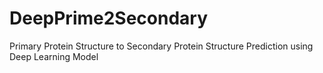 # DeepPrime2Secondary
Primary Protein Structure to Secondary Protein Structure Prediction using Deep Learning Model

